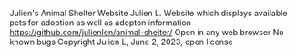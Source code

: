 Julien's Animal Shelter Website
Julien L. 
Website which displays available pets for adoption as well as adopton information
https://github.com/julienlen/animal-shelter/
Open in any web browser
No known bugs
Copyright Julien L, June 2, 2023, open license